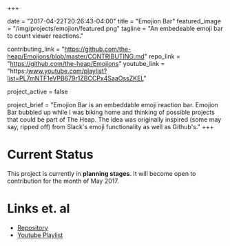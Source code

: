 +++

date = "2017-04-22T20:26:43-04:00"
title = "Emojion Bar"
featured_image = "/img/projects/emojion/featured.png"
tagline = "An embedeable emoji bar to count viewer reactions."

contributing_link = "https://github.com/the-heap/Emojions/blob/master/CONTRIBUTING.md"
repo_link  = "https://github.com/the-heap/Emojions"
youtube_link = "https:/www.youtube.com/playlist?list=PL7mNTF1eVPB679r1ZBCCPx4SaaOssZKEL"

project_active = false

project_brief = "Emojion Bar is an embeddable emoji reaction bar. Emojion Bar bubbled up while I was biking home and thinking of possible projects that could be part of The Heap. The idea was originally inspired (some may say, ripped off) from Slack's emoji functionality as well as Github's."
+++

# Current Status

This project is currently in **planning stages**. It will become open to contribution for the month of May 2017.


# Links et. al

- [Repository](https://github.com/the-heap/Emojions)
- [Youtube Playlist](https:/www.youtube.com/playlist?list=PL7mNTF1eVPB679r1ZBCCPx4SaaOssZKEL)

